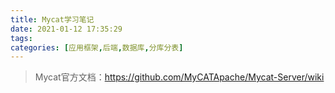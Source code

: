 ```yaml
---
title: Mycat学习笔记
date: 2021-01-12 17:35:29
tags:
categories: [应用框架,后端,数据库,分库分表]
---
```


> Mycat官方文档：https://github.com/MyCATApache/Mycat-Server/wiki
